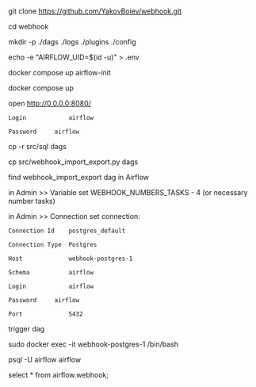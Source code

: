 # 
git clone https://github.com/YakovBoiev/webhook.git

cd webhook

mkdir -p ./dags ./logs ./plugins ./config

echo -e "AIRFLOW_UID=$(id -u)" > .env

docker compose up airflow-init

docker compose up

open http://0.0.0.0:8080/

    Login 	         airflow
    
    Password 	 airflow
    
cp -r src/sql dags

cp  src/webhook_import_export.py dags 

find webhook_import_export dag in Airflow

in Admin >> Variable set WEBHOOK_NUMBERS_TASKS - 4 (or necessary number tasks)

in Admin >> Connection set connection:

    Connection Id  	 postgres_default
    
    Connection Type  Postgres
    
    Host             webhook-postgres-1
    
    Schema 	         airflow
    
    Login 	         airflow
    
    Password 	 airflow
    
    Port             5432

trigger dag

sudo docker exec -it webhook-postgres-1 /bin/bash

psql -U airflow airflow

select * from airflow.webhook;






